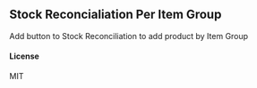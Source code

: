 ## Stock Reconcialiation Per Item Group

Add button to Stock Reconciliation to add product by Item Group

#### License

MIT
